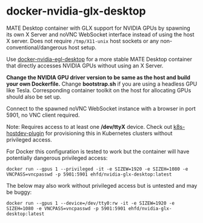 # docker-nvidia-glx-desktop

MATE Desktop container with GLX support for NVIDIA GPUs by spawning its own X Server and noVNC WebSocket interface instead of using the host X server. Does not require `/tmp/X11-unix` host sockets or any non-conventional/dangerous host setup.

Use [docker-nvidia-egl-desktop](https://github.com/ehfd/docker-nvidia-egl-desktop) for a more stable MATE Desktop container that directly accesses NVIDIA GPUs without using an X Server.

**Change the NVIDIA GPU driver version to be same as the host and build your own Dockerfile.** Change **bootstrap.sh** if you are using a headless GPU like Tesla. Corresponding container toolkit on the host for allocating GPUs should also be set up.

Connect to the spawned noVNC WebSocket instance with a browser in port 5901, no VNC client required.

Note: Requires access to at least one **/dev/ttyX** device. Check out [k8s-hostdev-plugin](https://github.com/bluebeach/k8s-hostdev-plugin) for provisioning this in Kubernetes clusters without privileged access.

For Docker this configuration is tested to work but the container will have potentially dangerous privileged access:

```
docker run --gpus 1 --privileged -it -e SIZEW=1920 -e SIZEH=1080 -e VNCPASS=vncpasswd -p 5901:5901 ehfd/nvidia-glx-desktop:latest
```

The below may also work without privileged access but is untested and may be buggy:

```
docker run --gpus 1 --device=/dev/tty0:rw -it -e SIZEW=1920 -e SIZEH=1080 -e VNCPASS=vncpasswd -p 5901:5901 ehfd/nvidia-glx-desktop:latest
```
